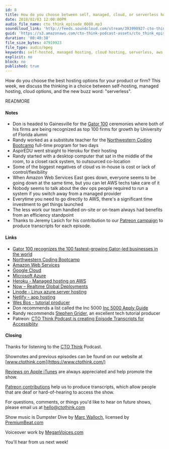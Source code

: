 ```yaml
---
id: 8
title: How do you choose between self, managed, cloud, or serverless hosting?
date: 2018/02/03 12:00:00PM
audio_file_name: cto_think_episode_0008.mp3
soundcloud_link: 'http://feeds.soundcloud.com/stream/393990927-cto-think-episode-8-how-do-you-choose-between-self-managed-cloud-or-serverless-hosting.mp3'
guid: 'https://s3.amazonaws.com/cto-think-podcast-assets/cto_think_episode_0008.mp3'
duration: '00:40:38'
file_size_bytes: 47919923
file_type: audio/mpeg
keywords: self-hosted, managed hosting, cloud hosting, serverless, aws, google cloud, azure, cto, management
explicit: no
block: no
published: true
---
```


How do you choose the best hosting options for your product or firm? This week, we discuss the thinking in a choice between self-hosting, managed hosting, cloud options, and the new buzz word: "serverless".

READMORE

#### Notes

* Don is headed to Gainesville for the [Gator 100](https://gator100.ufl.edu/home) ceremonies where both of his firms are being recognized as top 100 firms for growth by University of Florida alumni
* Randy worked as a substitute teacher for the [Northwestern Coding Bootcamp](https://bootcamp.northwestern.edu/coding) full-time program for two days
* AspirEDU went straight to Heroku for their hosting
* Randy started with a desktop computer that sat in the middle of the room, to a closet rack system, to outsourced co-location
* Some of the biggest negatives of cloud vs in-house is cost or lack of control/flexibility
* When Amazon Web Services East goes down, everyone seems to be going down at the same time, but you can let AWS techs take care of it
* Nobody seems to talk about the dev ops people required to run a system if you switch away from a managed provider
* Everytime you need to go directly to AWS, there's a significant time investment to get things launched
* The less work our team handled on-site or on-team always had benefits from an efficiency standpoint
* Thanks to Jeremy Lasich for his contribution to our [Patreon campaign](https://www.patreon.com/ctothink) to produce transcripts for each episode.

#### Links

* [Gator 100 recognizes the 100 fastest-growing Gator-led businesses in the world](https://gator100.ufl.edu/home)
* [Northwestern Coding Bootcamp](https://bootcamp.northwestern.edu/coding)
* [Amazon Web Services](https://aws.amazon.com)
* [Google Cloud](https://cloud.google.com/)
* [Microsoft Azure](https://azure.microsoft.com/en-us/)
* [Heroku - Managed hosting on AWS](https://www.heroku.com)
* [Now – Realtime Global Deployments](https://zeit.co/now)
* [Linode - Linux azure.server hosting](https://www.linode.com)
* [Netlify - app hosting](https://www.netlify.com)
* [Wes Bos - tutorial producer](http://wesbos.com/)
* Don recommends a list called the Inc 5000 [Inc 5000 Apply Guide](https://www.inc.com/apply/guide)
* Randy recommends [Stephen Grider](https://www.udemy.com/user/sgslo/), an excellent tech tutorial producer
* Patreon: [CTO Think Podcast is creating Episode Transcripts for Accessiblity](https://www.patreon.com/ctothink)

#### Closing

Thanks for listening to the [CTO Think](https://www.ctothink.com) Podcast.  

Shownotes and previous episodes can be found on our website at [www.ctothink.com](https://www.ctothink.com/)  

[Reviews on Apple iTunes](https://itunes.apple.com/us/podcast/cto-think/id1331281544) are always appreciated and help promote the show.  

[Patreon contributions](https://www.patreon.com/ctothink) help us to produce transcripts, which allow people that are deaf or hard-of-hearing to access the show.  

For questions, comments, or things you'd like to hear on future shows, please email us at [hello@ctothink.com](mailto:hello@ctothink.com)  

Show music is Dumpster Dive by [Marc Walloch](http://marcwalloch.com/), licensed by [PremiumBeat.com](https://www.premiumbeat.com)  

Voiceover work by [MeganVoices.com](http://www.meganvoices.com)  

You'll hear from us next week!  
